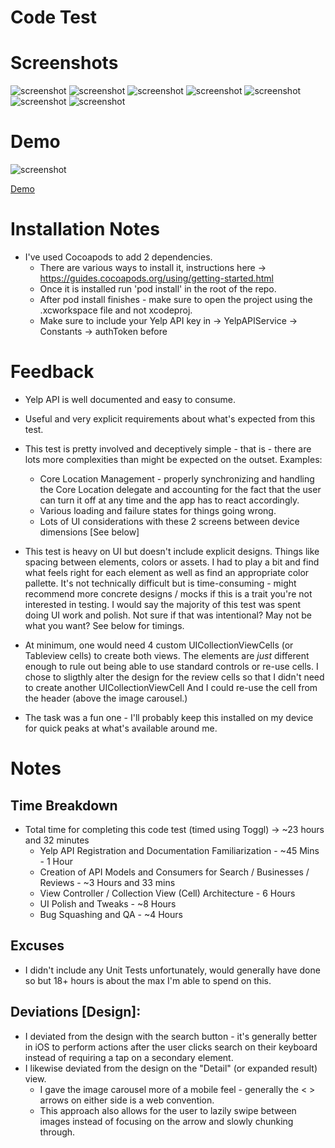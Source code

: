 #  Code Test

# Screenshots 
![screenshot](GithubAssets/1.png)
![screenshot](GithubAssets/2.png)
![screenshot](GithubAssets/3.png)
![screenshot](GithubAssets/7.png)
![screenshot](GithubAssets/8.png)
![screenshot](GithubAssets/4.png)
![screenshot](GithubAssets/5.png)

# Demo
![screenshot](GithubAssets/6.png)


[Demo](GithubAssets/Final-Optimized.gif)

# Installation Notes

* I've used Cocoapods to add 2 dependencies.
    - There are various ways to install it, instructions here -> https://guides.cocoapods.org/using/getting-started.html
    - Once it is installed run 'pod install' in the root of the repo.
    - After pod install finishes - make sure to open the project using the .xcworkspace file and not xcodeproj.
    - Make sure to include your Yelp API key in -> YelpAPIService -> Constants -> authToken before 


# Feedback

* Yelp API is well documented and easy to consume.

* Useful and very explicit requirements about what's expected from this test.

* This test is pretty involved and deceptively simple - that is - there are lots more complexities than might be expected on the outset.
    Examples:

    - Core Location Management - properly synchronizing and handling the Core Location delegate and accounting for the fact that the user can turn
        it off at any time and the app has to react accordingly.
    - Various loading and failure states for things going wrong.
    - Lots of UI considerations with these 2 screens between device dimensions [See below]
            
* This test is heavy on UI but doesn't include explicit designs.  Things like spacing between elements, colors or assets.  I had to play a bit and find
    what feels right for each element as well as find an appropriate color pallette.  It's not technically difficult but is time-consuming - might recommend
    more concrete designs / mocks if this is a trait you're not interested in testing. I would say the majority of this test was spent doing UI work and polish.
    Not sure if that was intentional? May not be what you want? See below for timings.
            
* At minimum, one would need 4 custom UICollectionViewCells (or Tableview cells) to create both views.  The elements are *just* different enough to rule
  out being able to use standard controls or re-use cells.  I chose to sligthly alter the design for the review cells so that I didn't need to create another UICollectionViewCell
  And I could re-use the cell from the header (above the image carousel.)
  
* The task was a fun one - I'll probably keep this installed on my device for quick peaks at what's available around me.
        

# Notes

## Time Breakdown

* Total time for completing this code test (timed using Toggl) -> ~23 hours and 32 minutes
    - Yelp API Registration and Documentation Familiarization - ~45 Mins - 1 Hour
    - Creation of API Models and Consumers for Search / Businesses / Reviews - ~3 Hours and 33 mins
    - View Controller / Collection View (Cell) Architecture - 6 Hours
    - UI Polish and Tweaks - ~8 Hours
    - Bug Squashing and QA - ~4 Hours


## Excuses

* I didn't include any Unit Tests unfortunately, would generally have done so but 18+ hours is about the max I'm able to spend on this.

## Deviations [Design]:

* I deviated from the design with the search button - it's generally better in iOS to perform actions after the user clicks search on their keyboard instead of requiring a tap on a secondary element.
* I likewise deviated from the design on the "Detail" (or expanded result) view.
    - I gave the image carousel more of a mobile feel - generally the < > arrows on either side is a web convention.
    - This approach also allows for the user to lazily swipe between images instead of focusing on the arrow and slowly chunking through.
